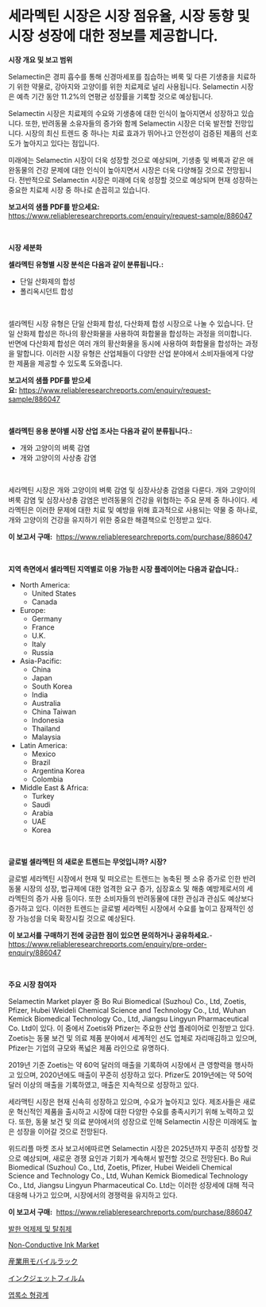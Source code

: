 <p><h1>세라멕틴 시장은 시장 점유율, 시장 동향 및 시장 성장에 대한 정보를 제공합니다.</h1></p><p><strong>시장 개요 및 보고 범위</strong></p>
<p><p>Selamectin은 경피 흡수를 통해 신경마세포를 침습하는 벼룩 및 다른 기생충을 치료하기 위한 약물로, 강아지와 고양이를 위한 치료제로 널리 사용됩니다. Selamectin 시장은 예측 기간 동안 11.2%의 연평균 성장률을 기록할 것으로 예상됩니다. </p><p>Selamectin 시장은 치료제의 수요와 기생충에 대한 인식이 높아지면서 성장하고 있습니다. 또한, 반려동물 소유자들의 증가와 함께 Selamectin 시장은 더욱 발전할 전망입니다. 시장의 최신 트렌드 중 하나는 치료 효과가 뛰어나고 안전성이 검증된 제품의 선호도가 높아지고 있다는 점입니다. </p><p>미래에는 Selamectin 시장이 더욱 성장할 것으로 예상되며, 기생충 및 벼룩과 같은 애완동물의 건강 문제에 대한 인식이 높아지면서 시장은 더욱 다양해질 것으로 전망됩니다. 전반적으로 Selamectin 시장은 미래에 더욱 성장할 것으로 예상되며 현재 성장하는 중요한 치료제 시장 중 하나로 손꼽히고 있습니다.</p></p>
<p><strong>보고서의 샘플 PDF를 받으세요:</strong> <a href="https://www.reliableresearchreports.com/enquiry/request-sample/886047">https://www.reliableresearchreports.com/enquiry/request-sample/886047</a></p>
<p>&nbsp;</p>
<p><strong>시장 세분화</strong></p>
<p><strong>셀라멕틴 유형별 시장 분석은 다음과 같이 분류됩니다.:</strong></p>
<p><ul><li>단일 산화제의 합성</li><li>폴리옥시던트 합성</li></ul></p>
<p>&nbsp;</p>
<p><p>셀라멕틴 시장 유형은 단일 산화제 합성, 다산화제 합성 시장으로 나눌 수 있습니다. 단일 산화제 합성은 하나의 황산화물을 사용하여 화합물을 합성하는 과정을 의미합니다. 반면에 다산화제 합성은 여러 개의 황산화물을 동시에 사용하여 화합물을 합성하는 과정을 말합니다. 이러한 시장 유형은 산업체들이 다양한 산업 분야에서 소비자들에게 다양한 제품을 제공할 수 있도록 도와줍니다.</p></p>
<p><strong>보고서의 샘플 PDF를 받으세요:</strong>&nbsp;<a href="https://www.reliableresearchreports.com/enquiry/request-sample/886047">https://www.reliableresearchreports.com/enquiry/request-sample/886047</a></p>
<p>&nbsp;</p>
<p><strong> 셀라멕틴 응용 분야별 시장 산업 조사는 다음과 같이 분류됩니다.:</strong></p>
<p><ul><li>개와 고양이의 벼룩 감염</li><li>개와 고양이의 사상충 감염</li></ul></p>
<p>&nbsp;</p>
<p><p>세라멕틴 시장은 개와 고양이의 벼룩 감염 및 심장사상충 감염을 다룬다. 개와 고양이의 벼룩 감염 및 심장사상충 감염은 반려동물의 건강을 위협하는 주요 문제 중 하나이다. 세라멕틴은 이러한 문제에 대한 치료 및 예방을 위해 효과적으로 사용되는 약물 중 하나로, 개와 고양이의 건강을 유지하기 위한 중요한 해결책으로 인정받고 있다.</p></p>
<p><strong>이 보고서 구매:</strong>&nbsp; <a href="https://www.reliableresearchreports.com/purchase/886047">https://www.reliableresearchreports.com/purchase/886047</a></p>
<p>&nbsp;</p>
<p><strong>지역 측면에서 셀라멕틴 지역별로 이용 가능한 시장 플레이어는 다음과 같습니다.:</strong></p>
<p><ul>
    <li>
        North America:
        <ul>
            <li>United States</li>
            <li>Canada</li>
        </ul>
    </li>
    <li>
        Europe:
        <ul>
            <li>Germany</li>
            <li>France</li>
            <li>U.K.</li>
            <li>Italy</li>
            <li>Russia</li>
        </ul>
    </li>
    <li>
        Asia-Pacific:
        <ul>
            <li>China</li>
            <li>Japan</li>
            <li>South Korea</li>
            <li>India</li>
            <li>Australia</li>
            <li>China Taiwan</li>
            <li>Indonesia</li>
            <li>Thailand</li>
            <li>Malaysia</li>
        </ul>
    </li>
    <li>
        Latin America:
        <ul>
            <li>Mexico</li>
            <li>Brazil</li>
            <li>Argentina Korea</li>
            <li>Colombia</li>
        </ul>
    </li>
    <li>
        Middle East & Africa:
        <ul>
            <li>Turkey</li>
            <li>Saudi</li>
            <li>Arabia</li>
            <li>UAE</li>
            <li>Korea</li>
        </ul>
    </li>
    </ul></p>
<p>&nbsp;</p>
<p><strong>글로벌 셀라멕틴 의 새로운 트렌드는 무엇입니까? 시장?</strong></p>
<p><p>글로벌 세라멕틴 시장에서 현재 및 떠오르는 트렌드는 농축된 펫 소유 증가로 인한 반려동물 시장의 성장, 법규제에 대한 엄격한 요구 증가, 심장효소 및 해충 예방제로서의 세라멕틴의 증가 사용 등이다. 또한 소비자들의 반려동물에 대한 관심과 관심도 예상보다 증가하고 있다. 이러한 트렌드는 글로벌 세라멕틴 시장에서 수요를 높이고 잠재적인 성장 가능성을 더욱 확장시킬 것으로 예상된다.</p></p>
<p><strong>이 보고서를 구매하기 전에 궁금한 점이 있으면 문의하거나 공유하세요.</strong>- <a href="https://www.reliableresearchreports.com/enquiry/pre-order-enquiry/886047">https://www.reliableresearchreports.com/enquiry/pre-order-enquiry/886047</a></p>
<p>&nbsp;</p>
<p><strong>주요 시장 참여자</strong></p>
<p><p>Selamectin Market player 중 Bo Rui Biomedical (Suzhou) Co., Ltd, Zoetis, Pfizer, Hubei Weideli Chemical Science and Technology Co., Ltd, Wuhan Kemick Biomedical Technology Co., Ltd, Jiangsu Lingyun Pharmaceutical Co. Ltd이 있다. 이 중에서 Zoetis와 Pfizer는 주요한 산업 플레이어로 인정받고 있다. Zoetis는 동물 보건 및 의료 제품 분야에서 세계적인 선도 업체로 자리매김하고 있으며, Pfizer는 기업의 규모와 폭넓은 제품 라인으로 유명하다.</p><p>2019년 기준 Zoetis는 약 60억 달러의 매출을 기록하여 시장에서 큰 영향력을 행사하고 있으며, 2020년에도 매출이 꾸준히 성장하고 있다. Pfizer도 2019년에는 약 50억 달러 이상의 매출을 기록하였고, 매출은 지속적으로 성장하고 있다.</p><p>세라맥틴 시장은 현재 신속히 성장하고 있으며, 수요가 높아지고 있다. 제조사들은 새로운 혁신적인 제품을 출시하고 시장에 대한 다양한 수요를 충족시키기 위해 노력하고 있다. 또한, 동물 보건 및 의료 분야에서의 성장으로 인해 Selamectin 시장은 미래에도 높은 성장을 이어갈 것으로 전망된다.</p><p>위드리플 마켓 조사 보고서에따르면 Selamectin 시장은 2025년까지 꾸준히 성장할 것으로 예상되며, 새로운 경쟁 요인과 기회가 계속해서 발전할 것으로 전망된다. Bo Rui Biomedical (Suzhou) Co., Ltd, Zoetis, Pfizer, Hubei Weideli Chemical Science and Technology Co., Ltd, Wuhan Kemick Biomedical Technology Co., Ltd, Jiangsu Lingyun Pharmaceutical Co. Ltd는 이러한 성장세에 대해 적극 대응해 나가고 있으며, 시장에서의 경쟁력을 유지하고 있다.</p></p>
<p><strong>이 보고서 구매:</strong>&nbsp;&nbsp;<a href="https://www.reliableresearchreports.com/purchase/886047">https://www.reliableresearchreports.com/purchase/886047</a></p>
<p><p><a href="https://medium.com/@stuartstehr2022/%ED%95%AD%EC%A0%80%EC%8A%B5%EC%A0%9C-%EB%B0%8F-%ED%83%88%EC%B7%A8%EC%A0%9C-%EC%8B%9C%EC%9E%A5-%ED%86%B5%EC%B0%B0-%EC%8B%9C%EC%9E%A5-%EB%8F%99%ED%96%A5-%EC%84%B1%EC%9E%A5-2024%EB%85%84%EB%B6%80%ED%84%B0-2031%EB%85%84%EA%B9%8C%EC%A7%80-%EC%98%88%EC%B8%A1-%EC%99%84%EB%A3%8C-0be74cac1ac5">발한 억제제 및 탈취제</a></p><p><a href="https://www.linkedin.com/pulse/non-conductive-ink-market-size-global-industry-overview-segmentation-ugybe?trackingId=3giUuZiGYsfF0fnas0BKvg%3D%3D">Non-Conductive Ink Market</a></p><p><a href="https://github.com/EstelWisozk1/Market-Research-Report-List-1/blob/main/456070816507.md">産業用モバイルラック</a></p><p><a href="https://medium.com/@urinalisis45667/%E3%82%A4%E3%83%B3%E3%82%AF%E3%82%B8%E3%82%A7%E3%83%83%E3%83%88%E3%83%95%E3%82%A3%E3%83%AB%E3%83%A0%E5%B8%82%E5%A0%B4-2031%E5%B9%B4%E3%81%BE%E3%81%A7%E3%81%AE%E3%83%88%E3%83%AC%E3%83%B3%E3%83%89-%E4%BA%88%E6%B8%AC-%E7%AB%B6%E4%BA%89%E5%88%86%E6%9E%90-1e941da99ad1">インクジェットフィルム</a></p><p><a href="https://github.com/GabrielBlanda5656/Market-Research-Report-List-1/blob/main/594356415447.md">엽록소 형광계</a></p></p>
